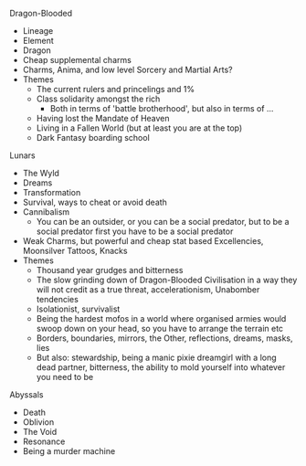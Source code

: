 Dragon-Blooded
- Lineage
- Element
- Dragon
- Cheap supplemental charms
- Charms, Anima, and low level Sorcery and Martial Arts?
- Themes
  - The current rulers and princelings and 1%
  - Class solidarity amongst the rich
    - Both in terms of 'battle brotherhood', but also in terms of ...
  - Having lost the Mandate of Heaven
  - Living in a Fallen World (but at least you are at the top)
  - Dark Fantasy boarding school

Lunars
- The Wyld
- Dreams
- Transformation
- Survival, ways to cheat or avoid death
- Cannibalism
  - You can be an outsider, or you can be a social predator, but to be a social predator first you have to be a social predator
- Weak Charms, but powerful and cheap stat based Excellencies, Moonsilver Tattoos, Knacks
- Themes
  - Thousand year grudges and bitterness
  - The slow grinding down of Dragon-Blooded Civilisation in a way they will not credit as a true threat, accelerationism, Unabomber tendencies
  - Isolationist, survivalist
  - Being the hardest mofos in a world where organised armies would swoop down on your head, so you have to arrange the terrain etc
  - Borders, boundaries, mirrors, the Other, reflections, dreams, masks, lies
  - But also: stewardship, being a manic pixie dreamgirl with a long dead partner, bitterness, the ability to mold yourself into whatever you need to be

Abyssals
- Death
- Oblivion
- The Void
- Resonance
- Being a murder machine
